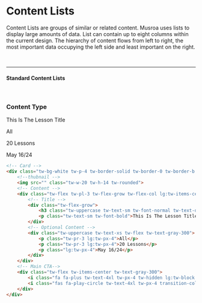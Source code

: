 # Content Lists

Content Lists are groups of similar or related content. Musroa uses lists to display large amounts of data. List can contain up to eight columns within the 
current design. The hierarchy of content flows from left to right, the most important data occupying the left side and least important on the right. 

<br><hr>
#### Standard Content Lists
<br>

<div class="tw-bg-gray-100 tw-py-6 tw-px-4">
    <!-- Card -->
    <div class="tw-bg-white tw-p-4 tw-border-solid tw-border-0 tw-border-b tw-border-gray-200 tw-flex tw-items-center tw-transition-colors hover:tw-bg-drumeo-100">
        <!--thubnail -->
        <div class="tw-w-20 tw-h-14 tw-rounded tw-bg-gray-300"></div>
        <!-- Content -->
        <div class="tw-flex tw-pl-3 tw-flex-grow tw-flex-col lg:tw-items-center lg:tw-flex-row">
            <!-- Title -->
            <div class="tw-flex-grow">
                <h3 class="tw-uppercase tw-text-sm tw-font-normal tw-text-drumeo">Content Type</h3>
                <p class="tw-text-sm tw-font-bold">This Is The Lesson Title</p>
            </div>
            <!-- Optional Content -->
            <div class="tw-uppercase tw-text-xs tw-flex tw-text-gray-300">
                <p class="tw-pr-3 lg:tw-px-4">All</p>
                <p class="tw-pr-3 lg:tw-px-4">20 Lessons</p> 
                <p class="lg:tw-px-4">May 16/24</p> 
            </div>
        </div>
        <!-- Main CTA-->
        <div class="tw-flex tw-items-center tw-text-gray-300">
            <i class="fa fa-plus tw-text-4xl tw-px-4 tw-hidden lg:tw-block transition-colors hover:tw-text-black tw-cursor-pointer" aria-hidden="true"></i>
            <i class="fas fa-play-circle tw-text-4xl tw-px-4 transition-colors hover:tw-text-black tw-cursor-pointer"></i>
        </div>
    </div>
</div>

```html
<!-- Card -->
<div class="tw-bg-white tw-p-4 tw-border-solid tw-border-0 tw-border-b tw-border-gray-200 tw-flex tw-items-center tw-transition-colors hover:tw-bg-drumeo-100">
    <!--thubnail -->
    <img src="" class="tw-w-20 tw-h-14 tw-rounded">
    <!-- Content -->
    <div class="tw-flex tw-pl-3 tw-flex-grow tw-flex-col lg:tw-items-center lg:tw-flex-row">
        <!-- Title -->
        <div class="tw-flex-grow">
            <h3 class="tw-uppercase tw-text-sm tw-font-normal tw-text-drumeo">Content Type</h3>
            <p class="tw-text-sm tw-font-bold">This Is The Lesson Title</p>
        </div>
        <!-- Optional Content -->
        <div class="tw-uppercase tw-text-xs tw-flex tw-text-gray-300">
            <p class="tw-pr-3 lg:tw-px-4">All</p>
            <p class="tw-pr-3 lg:tw-px-4">20 Lessons</p> 
            <p class="lg:tw-px-4">May 16/24</p> 
        </div>
    </div>
    <!-- Main CTA-->
    <div class="tw-flex tw-items-center tw-text-gray-300">
        <i class="fa fa-plus tw-text-4xl tw-px-4 tw-hidden lg:tw-block transition-colors hover:tw-text-black tw-cursor-pointer" aria-hidden="true"></i>
        <i class="fas fa-play-circle tw-text-4xl tw-px-4 transition-colors hover:tw-text-black tw-cursor-pointer"></i>
    </div>
</div>
```